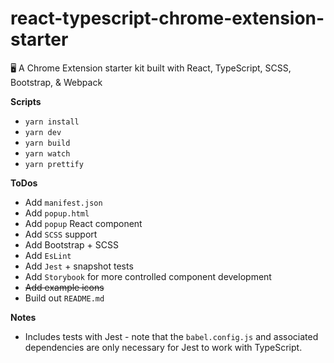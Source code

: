 # react-typescript-chrome-extension-starter

:desktop_computer: A Chrome Extension starter kit built with React, TypeScript, SCSS, Bootstrap, &amp; Webpack

**Scripts**

-   `yarn install`
-   `yarn dev`
-   `yarn build`
-   `yarn watch`
-   `yarn prettify`

**ToDos**

-   Add `manifest.json`
-   Add `popup.html`
-   Add `popup` React component
-   Add `SCSS` support
-   Add Bootstrap + SCSS
-   Add `EsLint`
-   Add `Jest` + snapshot tests
-   Add `Storybook` for more controlled component development
-   ~~Add example icons~~
-   Build out `README.md`

**Notes**

-   Includes tests with Jest - note that the `babel.config.js` and associated dependencies are only necessary for Jest to work with TypeScript.
